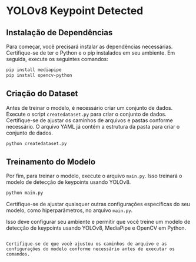 
# YOLOv8 Keypoint Detected

## Instalação de Dependências

Para começar, você precisará instalar as dependências necessárias. Certifique-se de ter o Python e o pip instalados em seu ambiente. Em seguida, execute os seguintes comandos:

```bash
pip install mediapipe
pip install opencv-python
```

## Criação do Dataset

Antes de treinar o modelo, é necessário criar um conjunto de dados. Execute o script `createdataset.py` para criar o conjunto de dados. Certifique-se de ajustar os caminhos de arquivos e pastas conforme necessário. O arquivo YAML já contém a estrutura da pasta para criar o conjunto de dados.

```bash
python createdataset.py
```

## Treinamento do Modelo

Por fim, para treinar o modelo, execute o arquivo `main.py`. Isso treinará o modelo de detecção de keypoints usando YOLOv8.

```bash
python main.py
```

Certifique-se de ajustar quaisquer outras configurações específicas do seu modelo, como hiperparâmetros, no arquivo `main.py`.

Isso deve configurar seu ambiente e permitir que você treine um modelo de detecção de keypoints usando YOLOv8, MediaPipe e OpenCV em Python.
```

Certifique-se de que você ajustou os caminhos de arquivo e as configurações do modelo conforme necessário antes de executar os comandos.
